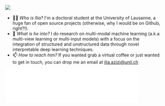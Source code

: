 <!-- markdownlint-disable MD033 MD041 -->
<p>
  <img src="https://readme-typing-svg.demolab.com/?lines=I'm+Ilia,+nice+to+meet+you!;Learn+more+about+me+on+my+website!&font=Libre%20Baskerville&color=FFA500&width=500&height=50&duration=4000&pause=1000&size=23">
</p>
<!-- markdownlint-enable MD033 -->

- 🕵🏻 _Who is Ilia?_ I'm a doctoral student at the University of Lausanne, a huge fan of open source projects (otherwise, why I would be on Github, right?!).
- 🌱 _What is he into?_ I do research on multi-modal machine learning (a.k.a multi-view learning or multi-input models) with a focus on the integration of structured and unstructured data through novel interpretable deep learning techniques.
- 📫 _How to reach him?_ If you wanted grab a virtual coffee or just wanted to get in touch, you can drop me an email at ilia.azizi@unil.ch

![My Logo](assets/images/logo.png?raw=true#gh-dark-mode-only)

<!-- Here are some ideas to get you started:

- 🔭 I’m currently working on ...
- 🌱 I’m currently learning ...
- 👯 I’m looking to collaborate on ...
- 🤔 I’m looking for help with ...
- 💬 Ask me about ...
- 📫 How to reach me: ...
- 😄 Pronouns: ...
- ⚡ Fun fact: ... -->
